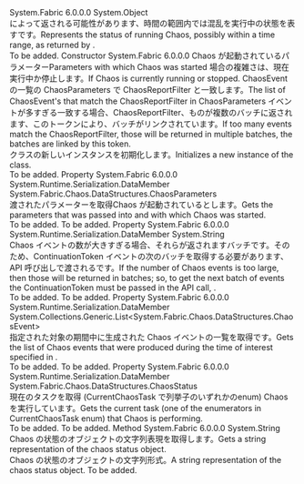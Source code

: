 <Type Name="ChaosReport" FullName="System.Fabric.Chaos.DataStructures.ChaosReport">
  <TypeSignature Language="C#" Value="public sealed class ChaosReport" />
  <TypeSignature Language="ILAsm" Value=".class public auto ansi serializable sealed beforefieldinit ChaosReport extends System.Object" />
  <TypeSignature Language="DocId" Value="T:System.Fabric.Chaos.DataStructures.ChaosReport" />
  <TypeSignature Language="VB.NET" Value="Public NotInheritable Class ChaosReport" />
  <TypeSignature Language="F#" Value="type ChaosReport = class" />
  <AssemblyInfo>
    <AssemblyName>System.Fabric</AssemblyName>
    <AssemblyVersion>6.0.0.0</AssemblyVersion>
  </AssemblyInfo>
  <Base>
    <BaseTypeName>System.Object</BaseTypeName>
  </Base>
  <Interfaces />
  <Docs>
    <summary>
      <para><span data-ttu-id="f6289-101">によって返される可能性があります、時間の範囲内では混乱を実行中の状態を表す<see cref="M:System.Fabric.FabricClient.TestManagementClient.GetChaosReportAsync(System.Fabric.Chaos.DataStructures.ChaosReportFilter,System.TimeSpan,System.Threading.CancellationToken)" />です。</span><span class="sxs-lookup"><span data-stu-id="f6289-101">Represents the status of running Chaos, possibly within a time range, as returned by <see cref="M:System.Fabric.FabricClient.TestManagementClient.GetChaosReportAsync(System.Fabric.Chaos.DataStructures.ChaosReportFilter,System.TimeSpan,System.Threading.CancellationToken)" />.</span></span></para>
    </summary>
    <remarks>To be added.</remarks>
  </Docs>
  <Members>
    <Member MemberName=".ctor">
      <MemberSignature Language="C#" Value="public ChaosReport (System.Fabric.Chaos.DataStructures.ChaosParameters chaosParameters, System.Fabric.Chaos.DataStructures.ChaosStatus status, System.Collections.Generic.List&lt;System.Fabric.Chaos.DataStructures.ChaosEvent&gt; history, string continuationToken);" />
      <MemberSignature Language="ILAsm" Value=".method public hidebysig specialname rtspecialname instance void .ctor(class System.Fabric.Chaos.DataStructures.ChaosParameters chaosParameters, valuetype System.Fabric.Chaos.DataStructures.ChaosStatus status, class System.Collections.Generic.List`1&lt;class System.Fabric.Chaos.DataStructures.ChaosEvent&gt; history, string continuationToken) cil managed" />
      <MemberSignature Language="DocId" Value="M:System.Fabric.Chaos.DataStructures.ChaosReport.#ctor(System.Fabric.Chaos.DataStructures.ChaosParameters,System.Fabric.Chaos.DataStructures.ChaosStatus,System.Collections.Generic.List{System.Fabric.Chaos.DataStructures.ChaosEvent},System.String)" />
      <MemberSignature Language="F#" Value="new System.Fabric.Chaos.DataStructures.ChaosReport : System.Fabric.Chaos.DataStructures.ChaosParameters * System.Fabric.Chaos.DataStructures.ChaosStatus * System.Collections.Generic.List&lt;System.Fabric.Chaos.DataStructures.ChaosEvent&gt; * string -&gt; System.Fabric.Chaos.DataStructures.ChaosReport" Usage="new System.Fabric.Chaos.DataStructures.ChaosReport (chaosParameters, status, history, continuationToken)" />
      <MemberType>Constructor</MemberType>
      <AssemblyInfo>
        <AssemblyName>System.Fabric</AssemblyName>
        <AssemblyVersion>6.0.0.0</AssemblyVersion>
      </AssemblyInfo>
      <Parameters>
        <Parameter Name="chaosParameters" Type="System.Fabric.Chaos.DataStructures.ChaosParameters" />
        <Parameter Name="status" Type="System.Fabric.Chaos.DataStructures.ChaosStatus" />
        <Parameter Name="history" Type="System.Collections.Generic.List&lt;System.Fabric.Chaos.DataStructures.ChaosEvent&gt;" />
        <Parameter Name="continuationToken" Type="System.String" />
      </Parameters>
      <Docs>
        <param name="chaosParameters"><span data-ttu-id="f6289-102">Chaos が起動されているパラメーター</span><span class="sxs-lookup"><span data-stu-id="f6289-102">Parameters with which Chaos was started</span></span></param>
        <param name="status"><span data-ttu-id="f6289-103">場合の複雑さは、現在実行中か停止します。</span><span class="sxs-lookup"><span data-stu-id="f6289-103">If Chaos is currently running or stopped.</span></span></param>
        <param name="history"><span data-ttu-id="f6289-104">ChaosEvent の一覧の ChaosParameters で ChaosReportFilter と一致します。</span><span class="sxs-lookup"><span data-stu-id="f6289-104">The list of ChaosEvent's that match the ChaosReportFilter in ChaosParameters</span></span></param>
        <param name="continuationToken"><span data-ttu-id="f6289-105">イベントが多すぎる一致する場合、ChaosReportFilter、ものが複数のバッチに返されます、このトークンにより、バッチがリンクされています。</span><span class="sxs-lookup"><span data-stu-id="f6289-105">If too many events match the ChaosReportFilter, those will be returned in multiple batches, the batches are linked by this token.</span></span></param>
        <summary>
          <para><span data-ttu-id="f6289-106"><see cref="T:System.Fabric.Chaos.DataStructures.ChaosReport" /> クラスの新しいインスタンスを初期化します。</span><span class="sxs-lookup"><span data-stu-id="f6289-106">Initializes a new instance of the <see cref="T:System.Fabric.Chaos.DataStructures.ChaosReport" /> class.</span></span></para>
        </summary>
        <remarks>To be added.</remarks>
      </Docs>
    </Member>
    <Member MemberName="ChaosParameters">
      <MemberSignature Language="C#" Value="public System.Fabric.Chaos.DataStructures.ChaosParameters ChaosParameters { get; }" />
      <MemberSignature Language="ILAsm" Value=".property instance class System.Fabric.Chaos.DataStructures.ChaosParameters ChaosParameters" />
      <MemberSignature Language="DocId" Value="P:System.Fabric.Chaos.DataStructures.ChaosReport.ChaosParameters" />
      <MemberSignature Language="VB.NET" Value="Public ReadOnly Property ChaosParameters As ChaosParameters" />
      <MemberSignature Language="F#" Value="member this.ChaosParameters : System.Fabric.Chaos.DataStructures.ChaosParameters" Usage="System.Fabric.Chaos.DataStructures.ChaosReport.ChaosParameters" />
      <MemberType>Property</MemberType>
      <AssemblyInfo>
        <AssemblyName>System.Fabric</AssemblyName>
        <AssemblyVersion>6.0.0.0</AssemblyVersion>
      </AssemblyInfo>
      <Attributes>
        <Attribute>
          <AttributeName>System.Runtime.Serialization.DataMember</AttributeName>
        </Attribute>
      </Attributes>
      <ReturnValue>
        <ReturnType>System.Fabric.Chaos.DataStructures.ChaosParameters</ReturnType>
      </ReturnValue>
      <Docs>
        <summary>
          <para><span data-ttu-id="f6289-107">渡されたパラメーターを取得<see cref="M:System.Fabric.FabricClient.TestManagementClient.StartChaosAsync(System.Fabric.Chaos.DataStructures.ChaosParameters,System.TimeSpan,System.Threading.CancellationToken)" />Chaos が起動されているとします。</span><span class="sxs-lookup"><span data-stu-id="f6289-107">Gets the parameters that was passed into <see cref="M:System.Fabric.FabricClient.TestManagementClient.StartChaosAsync(System.Fabric.Chaos.DataStructures.ChaosParameters,System.TimeSpan,System.Threading.CancellationToken)" /> and with which Chaos was started.</span></span></para>
        </summary>
        <value>To be added.</value>
        <remarks>To be added.</remarks>
      </Docs>
    </Member>
    <Member MemberName="ContinuationToken">
      <MemberSignature Language="C#" Value="public string ContinuationToken { get; }" />
      <MemberSignature Language="ILAsm" Value=".property instance string ContinuationToken" />
      <MemberSignature Language="DocId" Value="P:System.Fabric.Chaos.DataStructures.ChaosReport.ContinuationToken" />
      <MemberSignature Language="VB.NET" Value="Public ReadOnly Property ContinuationToken As String" />
      <MemberSignature Language="F#" Value="member this.ContinuationToken : string" Usage="System.Fabric.Chaos.DataStructures.ChaosReport.ContinuationToken" />
      <MemberType>Property</MemberType>
      <AssemblyInfo>
        <AssemblyName>System.Fabric</AssemblyName>
        <AssemblyVersion>6.0.0.0</AssemblyVersion>
      </AssemblyInfo>
      <Attributes>
        <Attribute>
          <AttributeName>System.Runtime.Serialization.DataMember</AttributeName>
        </Attribute>
      </Attributes>
      <ReturnValue>
        <ReturnType>System.String</ReturnType>
      </ReturnValue>
      <Docs>
        <summary>
            <span data-ttu-id="f6289-108">Chaos イベントの数が大きすぎる場合、それらが返されますバッチです。そのため、ContinuationToken イベントの次のバッチを取得する必要があります、API 呼び出しで渡される<see cref="M:System.Fabric.FabricClient.TestManagementClient.GetChaosReportAsync(System.String,System.TimeSpan,System.Threading.CancellationToken)" />です。</span><span class="sxs-lookup"><span data-stu-id="f6289-108">If the number of Chaos events is too large, then those will be returned in batches; so, to get the next batch of events the ContinuationToken must be passed in the API call, <see cref="M:System.Fabric.FabricClient.TestManagementClient.GetChaosReportAsync(System.String,System.TimeSpan,System.Threading.CancellationToken)" />.</span></span>
            </summary>
        <value>To be added.</value>
        <remarks>To be added.</remarks>
      </Docs>
    </Member>
    <Member MemberName="History">
      <MemberSignature Language="C#" Value="public System.Collections.Generic.List&lt;System.Fabric.Chaos.DataStructures.ChaosEvent&gt; History { get; }" />
      <MemberSignature Language="ILAsm" Value=".property instance class System.Collections.Generic.List`1&lt;class System.Fabric.Chaos.DataStructures.ChaosEvent&gt; History" />
      <MemberSignature Language="DocId" Value="P:System.Fabric.Chaos.DataStructures.ChaosReport.History" />
      <MemberSignature Language="VB.NET" Value="Public ReadOnly Property History As List(Of ChaosEvent)" />
      <MemberSignature Language="F#" Value="member this.History : System.Collections.Generic.List&lt;System.Fabric.Chaos.DataStructures.ChaosEvent&gt;" Usage="System.Fabric.Chaos.DataStructures.ChaosReport.History" />
      <MemberType>Property</MemberType>
      <AssemblyInfo>
        <AssemblyName>System.Fabric</AssemblyName>
        <AssemblyVersion>6.0.0.0</AssemblyVersion>
      </AssemblyInfo>
      <Attributes>
        <Attribute>
          <AttributeName>System.Runtime.Serialization.DataMember</AttributeName>
        </Attribute>
      </Attributes>
      <ReturnValue>
        <ReturnType>System.Collections.Generic.List&lt;System.Fabric.Chaos.DataStructures.ChaosEvent&gt;</ReturnType>
      </ReturnValue>
      <Docs>
        <summary>
            <span data-ttu-id="f6289-109">指定された対象の期間中に生成された Chaos イベントの一覧を取得<see cref="M:System.Fabric.FabricClient.TestManagementClient.GetChaosReportAsync(System.Fabric.Chaos.DataStructures.ChaosReportFilter,System.TimeSpan,System.Threading.CancellationToken)" />です。</span><span class="sxs-lookup"><span data-stu-id="f6289-109">Gets the list of Chaos events that were produced during the time of interest specified in <see cref="M:System.Fabric.FabricClient.TestManagementClient.GetChaosReportAsync(System.Fabric.Chaos.DataStructures.ChaosReportFilter,System.TimeSpan,System.Threading.CancellationToken)" />.</span></span>
            </summary>
        <value>To be added.</value>
        <remarks>To be added.</remarks>
      </Docs>
    </Member>
    <Member MemberName="Status">
      <MemberSignature Language="C#" Value="public System.Fabric.Chaos.DataStructures.ChaosStatus Status { get; }" />
      <MemberSignature Language="ILAsm" Value=".property instance valuetype System.Fabric.Chaos.DataStructures.ChaosStatus Status" />
      <MemberSignature Language="DocId" Value="P:System.Fabric.Chaos.DataStructures.ChaosReport.Status" />
      <MemberSignature Language="VB.NET" Value="Public ReadOnly Property Status As ChaosStatus" />
      <MemberSignature Language="F#" Value="member this.Status : System.Fabric.Chaos.DataStructures.ChaosStatus" Usage="System.Fabric.Chaos.DataStructures.ChaosReport.Status" />
      <MemberType>Property</MemberType>
      <AssemblyInfo>
        <AssemblyName>System.Fabric</AssemblyName>
        <AssemblyVersion>6.0.0.0</AssemblyVersion>
      </AssemblyInfo>
      <Attributes>
        <Attribute>
          <AttributeName>System.Runtime.Serialization.DataMember</AttributeName>
        </Attribute>
      </Attributes>
      <ReturnValue>
        <ReturnType>System.Fabric.Chaos.DataStructures.ChaosStatus</ReturnType>
      </ReturnValue>
      <Docs>
        <summary>
          <para><span data-ttu-id="f6289-110">現在のタスクを取得 (CurrentChaosTask で列挙子のいずれかの<c>enum</c>) Chaos を実行しています。</span><span class="sxs-lookup"><span data-stu-id="f6289-110">Gets the current task (one of the enumerators in CurrentChaosTask <c>enum</c>) that Chaos is performing.</span></span></para>
        </summary>
        <value>To be added.</value>
        <remarks>To be added.</remarks>
      </Docs>
    </Member>
    <Member MemberName="ToString">
      <MemberSignature Language="C#" Value="public override string ToString ();" />
      <MemberSignature Language="ILAsm" Value=".method public hidebysig virtual instance string ToString() cil managed" />
      <MemberSignature Language="DocId" Value="M:System.Fabric.Chaos.DataStructures.ChaosReport.ToString" />
      <MemberSignature Language="VB.NET" Value="Public Overrides Function ToString () As String" />
      <MemberSignature Language="F#" Value="override this.ToString : unit -&gt; string" Usage="chaosReport.ToString " />
      <MemberType>Method</MemberType>
      <AssemblyInfo>
        <AssemblyName>System.Fabric</AssemblyName>
        <AssemblyVersion>6.0.0.0</AssemblyVersion>
      </AssemblyInfo>
      <ReturnValue>
        <ReturnType>System.String</ReturnType>
      </ReturnValue>
      <Parameters />
      <Docs>
        <summary>
            <span data-ttu-id="f6289-111">Chaos の状態のオブジェクトの文字列表現を取得します。</span><span class="sxs-lookup"><span data-stu-id="f6289-111">Gets a string representation of the chaos status object.</span></span>
            </summary>
        <returns><span data-ttu-id="f6289-112">Chaos の状態のオブジェクトの文字列形式。</span><span class="sxs-lookup"><span data-stu-id="f6289-112">A string representation of the chaos status object.</span></span></returns>
        <remarks>To be added.</remarks>
      </Docs>
    </Member>
  </Members>
</Type>
